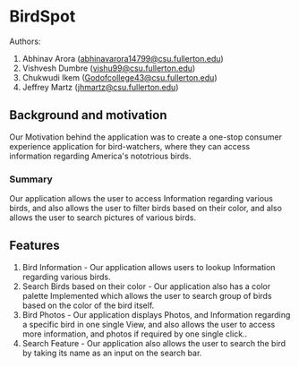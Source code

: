# BirdSpot

Authors:

1. Abhinav Arora (abhinavarora14799@csu.fullerton.edu)
2. Vishvesh Dumbre (vishu99@csu.fullerton.edu)
3. Chukwudi Ikem (Godofcollege43@csu.fullerton.edu)
4. Jeffrey Martz (jhmartz@csu.fullerton.edu)

## Background and motivation

Our Motivation behind the application was to create a one-stop consumer experience application for bird-watchers, where they can access information regarding America's nototrious birds.

### Summary

Our application allows the user to access Information regarding various birds, and also allows the user to filter birds based on their color, and also allows the user to search pictures of various birds.

## Features

1. Bird Information - Our application allows users to lookup Information regarding various birds.
2. Search Birds based on their color - Our application also has a color palette Implemented which allows the user to search group of birds based on the color of the bird itself.
3. Bird Photos - Our application displays Photos, and Information regarding a specific bird in one single View, and also allows the user to access more information, and photos if required by one single click..
4. Search Feature - Our application also allows the user to search the bird by taking its name as an input on the search bar.
